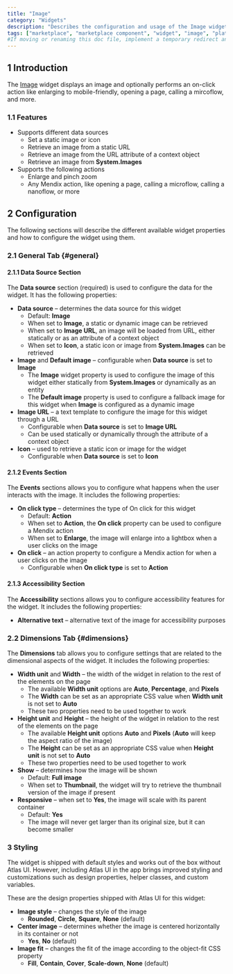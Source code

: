 ```yaml
---
title: "Image"
category: "Widgets"
description: "Describes the configuration and usage of the Image widget, which is available in the Mendix Marketplace."
tags: ["marketplace", "marketplace component", "widget", "image", "platform support"]
#If moving or renaming this doc file, implement a temporary redirect and let the respective team know they should update the URL in the product. See Mapping to Products for more details.
---
```


## 1 Introduction

The [Image](https://marketplace.mendix.com/link/component/118579) widget displays an image and optionally performs an on-click action like enlarging to mobile-friendly, opening a page, calling a mircoflow, and more.

### 1.1 Features

* Supports different data sources
	* Set a static image or icon
	* Retrieve an image from a static URL
	* Retrieve an image from the URL attribute of a context object
	* Retrieve an image from **System.Images**
* Supports the following actions
	* Enlarge and pinch zoom
	* Any Mendix action, like opening a page, calling a microflow, calling a nanoflow, or more

## 2 Configuration

The following sections will describe the different available widget properties and how to configure the widget using them.  

### 2.1 General Tab {#general}

#### 2.1.1 Data Source Section

The **Data source** section (required) is used to configure the data for the widget. It has the following properties:

* **Data source** – determines the data source for this widget
	*  Default: **Image**	
	*  When set to **Image**, a static or dynamic image can be retrieved
	*  When set to **Image URL**, an image will be loaded from URL, either statically or as an attribute of a context object
	*  When set to **Icon**, a static icon or image from **System.Images** can be retrieved
* **Image** and **Default image** – configurable when **Data source** is set to **Image**
	* The **Image** widget property is used to configure the image of this widget either statically from **System.Images** or dynamically as an entity
	* The **Default image** property is used to configure a fallback image for this widget when **Image** is configured as a dynamic image
* **Image URL** – a text template to configure the image for this widget through a URL
	* Configurable when **Data source** is set to **Image URL**
	* Can be used statically or dynamically through the attribute of a context object
* **Icon** – used to retrieve a static icon or image for the widget
	* Configurable when **Data source** is set to **Icon**

#### 2.1.2 Events Section

The **Events** sections allows you to configure what happens when the user interacts with the image. It includes the following properties:

* **On click type** – determines the type of On click for this widget
	* Default: **Action**
	* When set to **Action**, the **On click** property can be used to configure a Mendix action
	* When set to **Enlarge**, the image will enlarge into a lightbox when a user clicks on the image
* **On click** – an action property to configure a Mendix action for when a user clicks on the image
	* Configurable when **On click type** is set to **Action** 

#### 2.1.3 Accessibility Section

The **Accessibility** sections allows you to configure accessibility features for the widget. It includes the following properties:

* **Alternative text** – alternative text of the image for accessibility purposes

### 2.2 Dimensions Tab {#dimensions}

The **Dimensions** tab allows you to configure settings that are related to the dimensional aspects of the widget. It includes the following properties:

* **Width unit** and **Width** – the width of the widget in relation to the rest of the elements on the page
	* The available **Width unit** options are **Auto**, **Percentage**, and **Pixels**
	* The **Width** can be set as an appropriate CSS value when **Width unit** is not set to **Auto**
	* These two properties need to be used together to work
* **Height unit** and **Height** – the height of the widget in relation to the rest of the elements on the page
	* The available **Height unit** options **Auto** and **Pixels** (**Auto** will keep the aspect ratio of the image)
	* The **Height** can be set as an appropriate CSS value when **Height unit** is not set to **Auto**
	* These two properties need to be used together to work
* **Show** – determines how the image will be shown
	* Default: **Full image**
	* When set to **Thumbnail**, the widget will try to retrieve the thumbnail version of the image if present
* **Responsive** – when set to **Yes**, the image will scale with its parent container
	* Default: **Yes**
	* The image will never get larger than its original size, but it can become smaller

### 3 Styling

The widget is shipped with default styles and works out of the box without Atlas UI. However, including Atlas UI in the app brings improved styling and customizations such as design properties, helper classes, and custom variables.

These are the design properties shipped with Atlas UI for this widget:

* **Image style** – changes the style of the image
	* **Rounded**, **Circle**, **Square**, **None** (default)
* **Center image** – determines whether the image is centered horizontally in its container or not
	* **Yes**, **No** (default) 
* **Image fit** – changes the fit of the image according to the object-fit CSS property
	* **Fill**, **Contain**, **Cover**, **Scale-down**, **None** (default) 

